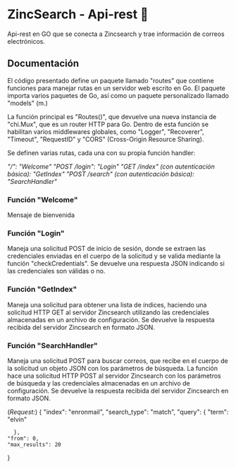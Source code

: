 # ZincSearch - Api-rest :postbox:
Api-rest en GO que se conecta a Zincsearch y trae información de correos electrónicos.

## Documentación
El código presentado define un paquete llamado "routes" que contiene funciones para manejar rutas en un servidor web escrito en Go. El paquete importa varios paquetes de Go, así como un paquete personalizado llamado "models" (m.)

La función principal es "Routes()", que devuelve una nueva instancia de "chi.Mux", que es un router HTTP para Go. Dentro de esta función se habilitan varios middlewares globales, como "Logger", "Recoverer", "Timeout", "RequestID" y "CORS" (Cross-Origin Resource Sharing).

Se definen varias rutas, cada una con su propia función handler:

*"/": "Welcome"*
*"POST /login": "Login"*
*"GET /index" (con autenticación básica): "GetIndex"*
*"POST /search" (con autenticación básica): "SearchHandler"*

### Función "Welcome" 
Mensaje de bienvenida

### Función "Login" 
Maneja una solicitud POST de inicio de sesión, donde se extraen las credenciales enviadas en el cuerpo de la solicitud y se valida mediante la función "checkCredentials". Se devuelve una respuesta JSON indicando si las credenciales son válidas o no.

### Función "GetIndex"
Maneja una solicitud para obtener una lista de índices, haciendo una solicitud HTTP GET al servidor Zincsearch utilizando las credenciales almacenadas en un archivo de configuración. Se devuelve la respuesta recibida del servidor Zincsearch en formato JSON.

### Función "SearchHandler"
Maneja una solicitud POST para buscar correos, que recibe en el cuerpo de la solicitud un objeto JSON con los parámetros de búsqueda. La función hace una solicitud HTTP POST al servidor Zincsearch con los parámetros de búsqueda y las credenciales almacenadas en un archivo de configuración. Se devuelve la respuesta recibida del servidor Zincsearch en formato JSON.

(*Request:*)
{
   "index": "enronmail",
   "search_type": "match",
    "query":
      {
            "term": "elvin"
           
      },
    "from": 0,
    "max_results": 20
             
 }

